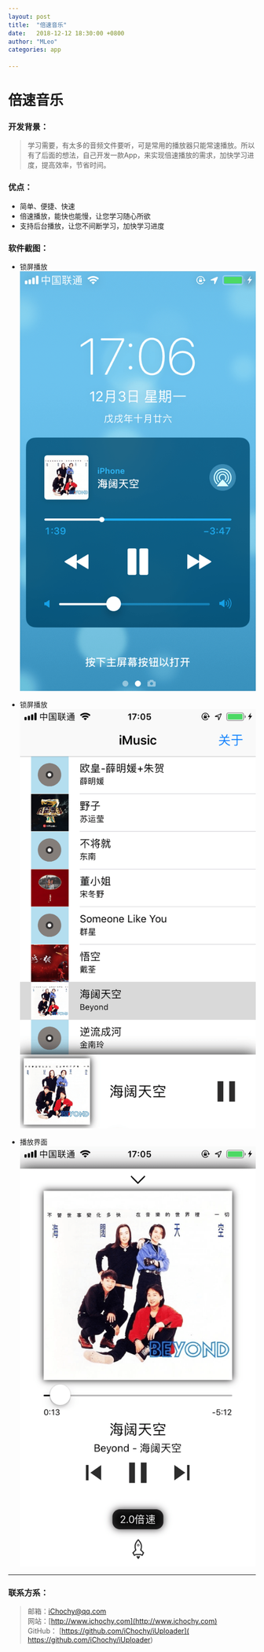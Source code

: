 ```yaml
---
layout: post
title:  "倍速音乐"
date:   2018-12-12 18:30:00 +0800
author: "MLeo"
categories: app

---
```



# 倍速音乐

### 开发背景：

> 学习需要，有太多的音频文件要听，可是常用的播放器只能常速播放。所以有了后面的想法，自己开发一款App，来实现倍速播放的需求，加快学习进度，提高效率，节省时间。

### 优点：

* 简单、便捷、快速
* 倍速播放，能快也能慢，让您学习随心所欲
* 支持后台播放，让您不间断学习，加快学习进度

### 软件截图：

- 锁屏播放  
![锁屏播放](/assets/images/IMG_1.PNG) 

- 锁屏播放  
![播放列表](/assets/images/IMG_2.PNG) 

- 播放界面  
![播放界面](/assets/images/IMG_3.PNG) 



---
### 联系方系：  
> 邮箱：[iChochy@qq.com](mailto:iChochy@qq.com)   
> 网站：[http://www.ichochy.com](http://www.ichochy.com)  
> GitHub： [https://github.com/iChochy/iUploader]( https://github.com/iChochy/iUploader) 